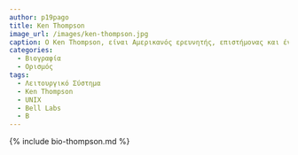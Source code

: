 ```yaml
---
author: p19pago
title: Ken Thompson 
image_url: /images/ken-thompson.jpg
caption: Ο Ken Thompson, είναι Αμερικανός ερευνητής, επιστήμονας και ένας από τους πρωτοπόρους στην επιστήμη των υπολογιστών. Έγινε γνωστός για τη συνεισφορά του στην ανάπτυξη του λειτουργικού συστήματος των UNIX, το 1969, και την εφεύρεση της γλώσσας προγραμματισμού B, προγόνου της C.
categories:
  - Βιογραφία 
  - Ορισμός
tags:
  - Λειτουργικό Σύστημα 
  - Ken Thompson
  - UNIX
  - Bell Labs 
  - B
---
```


{% include bio-thompson.md %}
